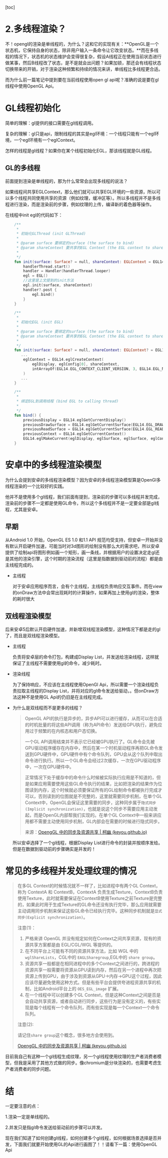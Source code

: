 [toc]

# 2.多线程渲染？

不！opengl的渲染是单线程的，为什么？这和它的实现有关：**OpenGL是一个状态机，它保持自身的状态，除非用户输入一条命令让它改变状态。**而在多线程的情况下，状态机的状态维护会变得很复杂，假设A线程正在使用当前状态进行做某事，然后B线程改了状态，是不是就会出问题？如果加锁，那还会有线程状态切换带来的开销，对于渲染这种频繁和持续的情况来讲，单线程比多线程更合适。

而为什么前一篇笔记中提到要在当前线程使用open gl api呢？准确的说是要在gl线程中使用OpenGL Api。

# GL线程初始化

简单的理解：gl提供的接口需要在gl线程调用。

复杂的理解：gl只是api，限制线程的其实是egl环境：一个线程只能有一个egl环境，一个egl环境有一个eglContext。

怎样的线程是gl线程？如果你在某个线程初始化EGL，那该线程就是GL线程。

## GL的多线程

前面提到渲染是单线程的，那为什么常常会出现多线程的说法？

如果线程间共享EGLContext，那么他们就可以共享EGL环境的一些资源，所以可以多个线程共同使用共享的资源（例如纹理，缓冲区等）。所以多线程并不是多线程进行渲染，而是渲染前的步骤，例如纹理的上传，编译新的着色器等操作。

在线程中init egl的代码如下：

~~~kotlin
    /**
     *
     * 初始化GLThread (init GLThread)
     *
     * @param surface 要绑定的surface (the surface to bind)
     * @param shareContext 要共享的EGL Context (the EGL context to share)
     *
     */
    fun init(surface: Surface? = null, shareContext: EGLContext = EGL14.EGL_NO_CONTEXT) {
        handlerThread.start()
        handler = Handler(handlerThread.looper)
        egl = EGL()
      	//这里是上文提到的init方法
        egl.init(surface, shareContext)
        handler?.post {
            egl.bind()
        }
    }

    /**
     *
     * 初始化EGL (init EGL)
     *
     * @param surface 要绑定的surface (the surface to bind)
     * @param shareContext 要共享的EGL Context (the EGL context to share)
     *
     */
    fun init(surface: Surface? = null, shareContext: EGLContext? = EGL14.EGL_NO_CONTEXT) {
       ...
        eglContext = EGL14.eglCreateContext(
            eglDisplay, eglConfig[0], shareContext,
            intArrayOf(EGL14.EGL_CONTEXT_CLIENT_VERSION, 3, EGL14.EGL_NONE), 0
        )
       ...
    }

    /**
     *
     * 绑定EGL到调用线程 (bind EGL to calling thread)
     *
     */
    fun bind() {
        previousDisplay = EGL14.eglGetCurrentDisplay()
        previousDrawSurface = EGL14.eglGetCurrentSurface(EGL14.EGL_DRAW)
        previousReadSurface = EGL14.eglGetCurrentSurface(EGL14.EGL_READ )
        previousContext = EGL14.eglGetCurrentContext()
        EGL14.eglMakeCurrent(eglDisplay, eglSurface, eglSurface, eglContext)
    }
~~~

# 安卓中的多线程渲染模型

为什么会提到安卓的多线程渲染模型？因为安卓的多线程渲染模型算是OpenGl多线程渲染的一个比较好的实践。

他并不是使用多个gl线程，我们前面有提到，渲染前的步骤可以多线程并发完成，渲染前的步骤不一定都是使用GL命令，所以这个多线程并不是一定要全部是gl线程，尤其是安卓。

## 早期

从Android 1.0 开始，OpenGL ES 1.0 和1.1 API 规范均受支持，但安卓一开始并没有默认开启硬件加速，可能当时对3d图形的绘制没有那么大的需求吧，所以安卓提供了绘制api将图形例如画一个矩形，画一条线，并根据用户的设置决定走gl还是其他的渲染引擎，这个时期的渲染流程（这里是指数据到驱动前的流程）都是由主线程完成的。

+ 主线程

  对于安卓应用程序而言，会有个主线程，主线程负责响应交互事件。而在view的onDraw方法中会常出现耗时的计算操作，如果再加上使用gl的渲染，整体的耗时很大

## 双线程渲染模型

后来安卓5后默认开启硬件加速，并新增双线程渲染模型，这种情况下都是走的gl了，而且是双线程渲染模型。

+ 主线程

  负责将安卓层的命令打包，构建成Display List，并发送给渲染线程，这样就保证了主线程不需要使用gl的命令，减少耗时。

+ 渲染线程

  为了保持响应，不应该在主线程使用OpenGl Api，所以需要一个渲染线程负责拉取主线程的Display List，并将对应的gl命令发送给驱动，。但onDraw方法这种不是使用GL Api的仍旧是在主线程完成。

+ 为什么是双线程而不是更多的线程？

  > OpenGL API的执行是异步的，异步API可以进行缓存，从而可以在合适的时机批量的将这些API调用（称为API命令）发送给GPU执行，避免应用过于频繁的在内核态和用户态切换。
  >
  > 一个GL API调用结束并不表示它已经被GPU执行了。GL命令会先被GPU驱动程序缓存在内存中，然后在某一个时机驱动程序再把GL命令发送到GPU硬件中，GPU硬件中有个命令队列，GPU会从这个队列中取出命令进行执行。所以一个GL命令会经过2次缓存，一次在GPU驱动程序中，一次在GPU硬件中。
  >
  > 正常情况下处于缓存中的命令什么时候被实际执行应用是不知道的，但是如果应用需要使用这些GL命令执行的结果，比如把渲染的结果作为位图读到内存，这个时候就必须要保证所有的GL绘制命令都被执行完成才可以，否则读到的位图就是不完整的，这里就需要同步机制，在单个GL Context中，OpenGL会保证这里需要的同步，这种同步属于`隐式同步(Implicit synchronization)`，也就是说这个同步不需要应用主动发起，而是OpenGL内部帮我们实现的。在单个GL Context中一般来讲应用都不需要主动使用同步机制，GL内部会在需要的时候进行隐式同步。
  >
  > 来源：[OpengGL 中的同步及资源共享 | 柯幽 (keyou.github.io)](https://keyou.github.io/blog/2020/06/12/opengl-sync/)

  所以安卓选择了一个gl线程，根据Display List进行命令的封装并按顺序发给。但是在数据到驱动前的步骤确实是并发的！

# 常见的多线程并发处理纹理的情况

> 在多GL Context的时候情况就不一样了，比如进程中有两个GL Context，称为 ContextA 和 ContextB，ContextA 负责生成Texture，ContextB负责使用Texture，此时就需要保证在ContextB使用Texture之前Texture是完整的，如果此时用于生成Texture的GL命令还没有执行完毕，那么应用就需要主动调用同步机制来保证这些GL命令已经执行完毕。这种同步机制就是`显式同步(Explicit synchronization)`。
>
> 注意(1)：
>
> 1. 严格来讲 OpenGL 并没有规定如何在Context之间共享资源，现有的资源共享方案都是由 EGL/CGL/WGL 等提供的。
> 2. 在不同平台上可能有不同的资源共享方法，比如 WGL 中的 `wglShareLists`，CGL中的 `EAGLSharegroup`,EGL中的 `share group`。
> 3. 资源共享一般都是在相同进程中的多个Context之间进行的，跨进程的资源共享一般需要将资源从GPU读到内存，然后在另一个进程中再次把资源上传到GPU，由于涉及到资源从GPU->内存->GPU这个过程，因此应该尽量避免使用这种方式。但是有些平台会提供夸进程资源共享的机制，比如Android平台上的 `OES_EGL_image` 扩展。
> 4. 在一个线程中可以创建多个GL Context，但是这种Context之间是否是会自动共享资源，或者自动进行同步，这些行为是没有定义的，有些实现是每个线程有一个命令队列，而有些实现是每一个Context一个命令队列。
>
> 注意(2):
>
> 请记住`share group`这个概念，很多地方会使用到。
>
> [OpengGL 中的同步及资源共享 | 柯幽 (keyou.github.io)](https://keyou.github.io/blog/2020/06/12/opengl-sync/)

目前我自己有这种一个gl线程生成纹理，另一个gl线程使用纹理的生产者消费者模型，但我是采用了其他方式做的同步。像chromium是分块渲染的，也需要考虑生产者消费者的同步问题。

# 结

一定要注意的点：

1.渲染一定是单线程的。

2.并发只是指gl命令发送给驱动前的步骤可以并发。

现在我们知道了如何创建gl线程，如何创建多个gl线程，如何根据场景选择是否并发，下面我们就要开始使用GL的Api进行画图了！！请看下一篇：使用OpenGL Api